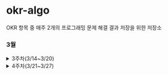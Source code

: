 # okr-algo
OKR 항목 중 매주 2개의 프로그래밍 문제 해결 결과 저장을 위한 저장소


### 3월 
<details>
<summary>3주차(3/14~3/20)</summary>
<div>       
1. 프로그래머스/로또의 최고 순위와 최저 순위 - https://programmers.co.kr/learn/courses/30/lessons/77484
<br>
2. 프로그래머스/신규 아이디 추천 - https://programmers.co.kr/learn/courses/30/lessons/72410
</div>
</details>
<details>
<summary>4주차(3/21~3/27)</summary>
<div>       
1. 프로그래머스/완주하지 못한 선수 - https://programmers.co.kr/learn/courses/30/lessons/42576
<br>
2. 프로그래머스/모의고사 - https://programmers.co.kr/learn/courses/30/lessons/42840
</div>
</details>
